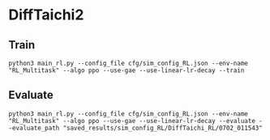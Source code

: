 # DiffTaichi2



## Train

`python3 main_rl.py --config_file cfg/sim_config_RL.json --env-name "RL_Multitask" --algo ppo --use-gae --use-linear-lr-decay --train`

## Evaluate 
`python3 main_rl.py --config_file cfg/sim_config_RL.json --env-name "RL_Multitask" --algo ppo --use-gae --use-linear-lr-decay --evaluate --evaluate_path "saved_results/sim_config_RL/DiffTaichi_RL/0702_011543" `


